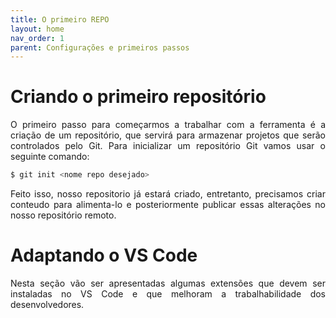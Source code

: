 ```yaml
---
title: O primeiro REPO
layout: home
nav_order: 1
parent: Configurações e primeiros passos
---
```


<h1>Criando o primeiro repositório</h1>

<p align = "justify">
O primeiro passo para começarmos a trabalhar com a ferramenta é a criação de um repositório, que servirá para armazenar projetos que serão controlados pelo Git. Para inicializar um repositório Git vamos usar o seguinte comando:
</p>

``` bash
$ git init <nome repo desejado>
```

<p align = "justify">
Feito isso, nosso repositorio já estará criado, entretanto, precisamos criar conteudo para alimenta-lo e posteriormente publicar essas alterações no nosso repositório remoto.
</p>

<h1>Adaptando o VS Code</h1>

<p align = "justify">
Nesta seção vão ser apresentadas algumas extensões que devem ser instaladas no VS Code e que melhoram a trabalhabilidade dos desenvolvedores.
</p>